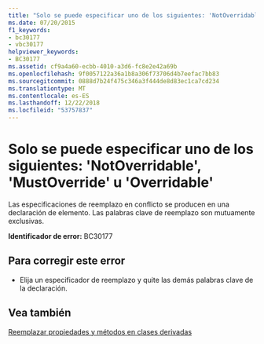```yaml
---
title: "Solo se puede especificar uno de los siguientes: 'NotOverridable', 'MustOverride' u 'Overridable'"
ms.date: 07/20/2015
f1_keywords:
- bc30177
- vbc30177
helpviewer_keywords:
- BC30177
ms.assetid: cf9a4a60-ecbb-4010-a3d6-fc8e2e42a69b
ms.openlocfilehash: 9f0057122a36a1b8a306f73706d4b7eefac7bb83
ms.sourcegitcommit: 0888d7b24f475c346a3f444de8d83ec1ca7cd234
ms.translationtype: MT
ms.contentlocale: es-ES
ms.lasthandoff: 12/22/2018
ms.locfileid: "53757837"
---
```

# <a name="only-one-of-notoverridable-mustoverride-or-overridable-can-be-specified"></a>Solo se puede especificar uno de los siguientes: 'NotOverridable', 'MustOverride' u 'Overridable'
Las especificaciones de reemplazo en conflicto se producen en una declaración de elemento. Las palabras clave de reemplazo son mutuamente exclusivas.  
  
 **Identificador de error:** BC30177  
  
## <a name="to-correct-this-error"></a>Para corregir este error  
  
-   Elija un especificador de reemplazo y quite las demás palabras clave de la declaración.  
  
## <a name="see-also"></a>Vea también  
 [Reemplazar propiedades y métodos en clases derivadas](~/docs/visual-basic/programming-guide/language-features/objects-and-classes/inheritance-basics.md#overriding-properties-and-methods-in-derived-classes)
